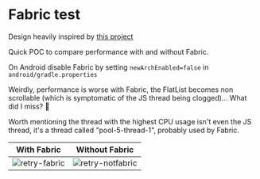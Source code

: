 # Fabric test

Design heavily inspired by [this project](https://github.com/MatheusPires99/pokedex)

Quick POC to compare performance with and without Fabric.

On Android disable Fabric by setting `newArchEnabled=false` in `android/gradle.properties`

Weirdly, performance is worse with Fabric, the FlatList becomes non scrollable (which is symptomatic of the JS thread being clogged)... What did I miss? 🤔

Worth mentioning the thread with the highest CPU usage isn't even the JS thread, it's a thread called "pool-5-thread-1", probably used by Fabric.


| With Fabric                                                                                                     | Without Fabric                                                                                                     |
| --------------------------------------------------------------------------------------------------------------- | ------------------------------------------------------------------------------------------------------------------ |
|![retry-fabric](https://user-images.githubusercontent.com/4534323/156025929-44a5445d-ccd5-463f-a31a-53923b4e23ab.gif)|![retry-notfabric](https://user-images.githubusercontent.com/4534323/156025949-65ba240a-596f-42c4-99c0-6602fab4b422.gif)|
